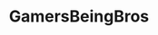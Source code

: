 ---
title: GamersBeingBros
crosslinks:
- Overwatch
- gaming
- titanfall
- Paladins
- GamersBeingJerks
- science
- overwatchcirclejerk
- PUBATTLEGROUNDS
- AyyMD
- Warthunder
- HeroesandGenerals
- cemu
- fakehistoryporn
- GamerPals
- niceguys
- tf2
- gatekeeping
- PrequelMemes
---